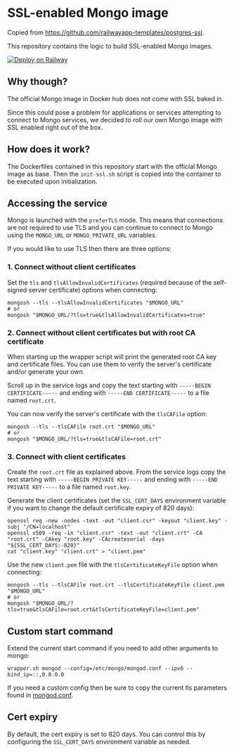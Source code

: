 # SSL-enabled Mongo image

Copied from https://github.com/railwayapp-templates/postgres-ssl.

This repository contains the logic to build SSL-enabled Mongo images.

[![Deploy on Railway](https://railway.app/button.svg)](https://railway.app/template/V-1Lmx?referralCode=ys51Xh)

## Why though?

The official Mongo image in Docker hub does not come with SSL baked in.

Since this could pose a problem for applications or services attempting to connect to Mongo services, we decided to
roll our own Mongo image with SSL enabled right out of the box.

## How does it work?

The Dockerfiles contained in this repository start with the official Mongo image as base. Then the `init-ssl.sh`
script is copied into the container to be executed upon initialization.

## Accessing the service

Mongo is launched with the `preferTLS` mode. This means that connections are not required to use TLS and you can
continue to connect to Mongo using the `MONGO_URL` or `MONGO_PRIVATE_URL` variables.

If you would like to use TLS then there are three options:

### 1. Connect without client certificates

Set the `tls` and `tlsAllowInvalidCertificates` (required because of the self-signed server certificate) options when
connecting:

```shell
mongosh --tls --tlsAllowInvalidCertificates "$MONGO_URL"
# or
mongosh "$MONGO_URL/?tls=true&tlsAllowInvalidCertificates=true"
```

### 2. Connect without client certificates but with root CA certificate

When starting up the wrapper script will print the generated root CA key and certificate files. You can use them to
verify the server's certificate and/or generate your own.

Scroll up in the service logs and copy the text starting with `-----BEGIN CERTIFICATE-----` and ending
with `-----END CERTIFICATE-----` to a file named `root.crt`.

You can now verify the server's certificate with the `tlsCAFile` option:

```shell
mongosh --tls --tlsCAFile root.crt "$MONGO_URL"
# or
mongosh "$MONGO_URL/?tls=true&tlsCAFile=root.crt"
```

### 3. Connect with client certificates

Create the `root.crt` file as explained above. From the service logs copy the text starting
with `-----BEGIN PRIVATE KEY-----` and ending
with `-----END PRIVATE KEY-----` to a file named `root.key`.

Generate the client certificates (set the `SSL_CERT_DAYS` environment variable if you want to change the default
certificate expiry of 820 days):

```shell
openssl req -new -nodes -text -out "client.csr" -keyout "client.key" -subj "/CN=localhost"
openssl x509 -req -in "client.csr" -text -out "client.crt" -CA "root.crt" -CAkey "root.key" -CAcreateserial -days "${SSL_CERT_DAYS:-820}"
cat "client.key" "client.crt" > "client.pem"
```

Use the new `client.pem` file with the `tlsCertificateKeyFile` option when connecting:

```shell
mongosh --tls --tlsCAFile root.crt --tlsCertificateKeyFile client.pem "$MONGO_URL"
# or
mongosh "$MONGO_URL/?tls=true&tlsCAFile=root.crt&tlsCertificateKeyFile=client.pem"
```

## Custom start command

Extend the current start command if you need to add other arguments to mongo:

```shell
wrapper.sh mongod --config=/etc/mongo/mongod.conf --ipv6 --bind_ip=::,0.0.0.0
```

If you need a custom config then be sure to copy the current tls parameters found in [mongod.conf](mongod.conf).

## Cert expiry

By default, the cert expiry is set to 820 days. You can control this by configuring the `SSL_CERT_DAYS` environment
variable as needed.
